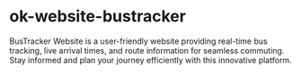 # ok-website-bustracker
 BusTracker Website is a user-friendly website providing real-time bus tracking, live arrival times, and route information for seamless commuting. Stay informed and plan your journey efficiently with this innovative platform.
